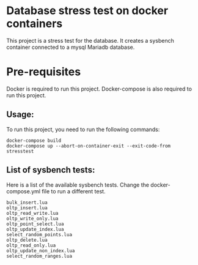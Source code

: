 # Database stress test on docker containers

This project is a stress test for the database. It creates a sysbench container connected to a mysql Mariadb database.

# Pre-requisites

Docker is required to run this project.
Docker-compose is also required to run this project.

## Usage:

To run this project, you need to run the following commands:

```
docker-compose build
docker-compose up --abort-on-container-exit --exit-code-from stresstest
```

## List of sysbench tests:

Here is a list of the available sysbench tests. Change the docker-compose.yml file to run a different test.

```
bulk_insert.lua  
oltp_insert.lua        
oltp_read_write.lua        
oltp_write_only.lua
oltp_point_select.lua  
oltp_update_index.lua      
select_random_points.lua
oltp_delete.lua  
oltp_read_only.lua     
oltp_update_non_index.lua  
select_random_ranges.lua
```
